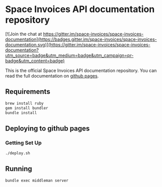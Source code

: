 # Space Invoices API documentation repository

[![Join the chat at https://gitter.im/space-invoices/space-invoices-documentation](https://badges.gitter.im/space-invoices/space-invoices-documentation.svg)](https://gitter.im/space-invoices/space-invoices-documentation?utm_source=badge&utm_medium=badge&utm_campaign=pr-badge&utm_content=badge)

This is the official Space Invoices API documentation repository.
You can read the full documentation on [github pages](https://space-invoices.github.io/space-invoices-documentation).

## Requirements

```bash
brew install ruby
gem install bundler
bundle install
```

## Deploying to github pages

### Getting Set Up

```bash
./deploy.sh
```

## Running

```bash
bundle exec middleman server
```
